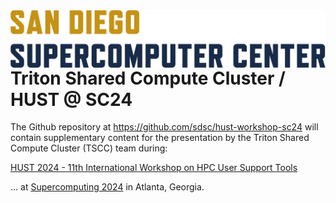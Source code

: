 <img src="assets/images/logos/SDSClogo-gold-blue.png" style="float:right;" alt="SDSC Logo">

# Triton Shared Compute Cluster / HUST @ SC24

The Github repository at <https://github.com/sdsc/hust-workshop-sc24> will contain supplementary content for the presentation by the Triton Shared Compute Cluster (TSCC) team during:

[HUST 2024 - 11th International Workshop on HPC User Support Tools](https://hust-workshop.github.io)

... at [Supercomputing 2024](https://sc24.supercomputing.org) in Atlanta, Georgia.


